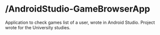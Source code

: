 # /AndroidStudio-GameBrowserApp
 Application to check games list of a user, wrote in Android Studio.
 Project wrote for the University studies.
